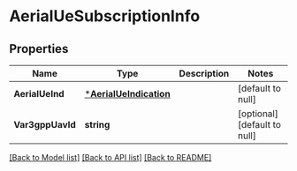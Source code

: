# AerialUeSubscriptionInfo

## Properties
Name | Type | Description | Notes
------------ | ------------- | ------------- | -------------
**AerialUeInd** | [***AerialUeIndication**](AerialUeIndication.md) |  | [default to null]
**Var3gppUavId** | **string** |  | [optional] [default to null]

[[Back to Model list]](../README.md#documentation-for-models) [[Back to API list]](../README.md#documentation-for-api-endpoints) [[Back to README]](../README.md)

